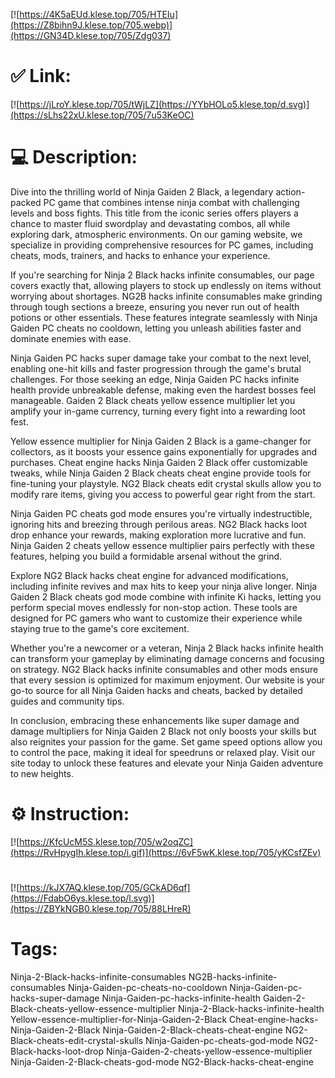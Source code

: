 [![https://4K5aEUd.klese.top/705/HTEIu](https://Z8bihn9J.klese.top/705.webp)](https://GN34D.klese.top/705/Zdg037)
# ✅ Link:
[![https://jLroY.klese.top/705/tWjLZ](https://YYbHOLo5.klese.top/d.svg)](https://sLhs22xU.klese.top/705/7u53KeOC)
# 💻 Description:
Dive into the thrilling world of Ninja Gaiden 2 Black, a legendary action-packed PC game that combines intense ninja combat with challenging levels and boss fights. This title from the iconic series offers players a chance to master fluid swordplay and devastating combos, all while exploring dark, atmospheric environments. On our gaming website, we specialize in providing comprehensive resources for PC games, including cheats, mods, trainers, and hacks to enhance your experience.



If you're searching for Ninja 2 Black hacks infinite consumables, our page covers exactly that, allowing players to stock up endlessly on items without worrying about shortages. NG2B hacks infinite consumables make grinding through tough sections a breeze, ensuring you never run out of health potions or other essentials. These features integrate seamlessly with Ninja Gaiden PC cheats no cooldown, letting you unleash abilities faster and dominate enemies with ease.



Ninja Gaiden PC hacks super damage take your combat to the next level, enabling one-hit kills and faster progression through the game's brutal challenges. For those seeking an edge, Ninja Gaiden PC hacks infinite health provide unbreakable defense, making even the hardest bosses feel manageable. Gaiden 2 Black cheats yellow essence multiplier let you amplify your in-game currency, turning every fight into a rewarding loot fest.



Yellow essence multiplier for Ninja Gaiden 2 Black is a game-changer for collectors, as it boosts your essence gains exponentially for upgrades and purchases. Cheat engine hacks Ninja Gaiden 2 Black offer customizable tweaks, while Ninja Gaiden 2 Black cheats cheat engine provide tools for fine-tuning your playstyle. NG2 Black cheats edit crystal skulls allow you to modify rare items, giving you access to powerful gear right from the start.



Ninja Gaiden PC cheats god mode ensures you're virtually indestructible, ignoring hits and breezing through perilous areas. NG2 Black hacks loot drop enhance your rewards, making exploration more lucrative and fun. Ninja Gaiden 2 cheats yellow essence multiplier pairs perfectly with these features, helping you build a formidable arsenal without the grind.



Explore NG2 Black hacks cheat engine for advanced modifications, including infinite revives and max hits to keep your ninja alive longer. Ninja Gaiden 2 Black cheats god mode combine with infinite Ki hacks, letting you perform special moves endlessly for non-stop action. These tools are designed for PC gamers who want to customize their experience while staying true to the game's core excitement.



Whether you're a newcomer or a veteran, Ninja 2 Black hacks infinite health can transform your gameplay by eliminating damage concerns and focusing on strategy. NG2 Black hacks infinite consumables and other mods ensure that every session is optimized for maximum enjoyment. Our website is your go-to source for all Ninja Gaiden hacks and cheats, backed by detailed guides and community tips.



In conclusion, embracing these enhancements like super damage and damage multipliers for Ninja Gaiden 2 Black not only boosts your skills but also reignites your passion for the game. Set game speed options allow you to control the pace, making it ideal for speedruns or relaxed play. Visit our site today to unlock these features and elevate your Ninja Gaiden adventure to new heights.

# ⚙️ Instruction:
[![https://KfcUcM5S.klese.top/705/w2oqZC](https://RvHpygIh.klese.top/i.gif)](https://6vF5wK.klese.top/705/yKCsfZEv)
#
[![https://kJX7AQ.klese.top/705/GCkAD6qf](https://FdabO6ys.klese.top/l.svg)](https://ZBYkNGB0.klese.top/705/88LHreR)
# Tags:
Ninja-2-Black-hacks-infinite-consumables NG2B-hacks-infinite-consumables Ninja-Gaiden-pc-cheats-no-cooldown Ninja-Gaiden-pc-hacks-super-damage Ninja-Gaiden-pc-hacks-infinite-health Gaiden-2-Black-cheats-yellow-essence-multiplier Ninja-2-Black-hacks-infinite-health Yellow-essence-multiplier-for-Ninja-Gaiden-2-Black Cheat-engine-hacks-Ninja-Gaiden-2-Black Ninja-Gaiden-2-Black-cheats-cheat-engine NG2-Black-cheats-edit-crystal-skulls Ninja-Gaiden-pc-cheats-god-mode NG2-Black-hacks-loot-drop Ninja-Gaiden-2-cheats-yellow-essence-multiplier Ninja-Gaiden-2-Black-cheats-god-mode NG2-Black-hacks-cheat-engine







